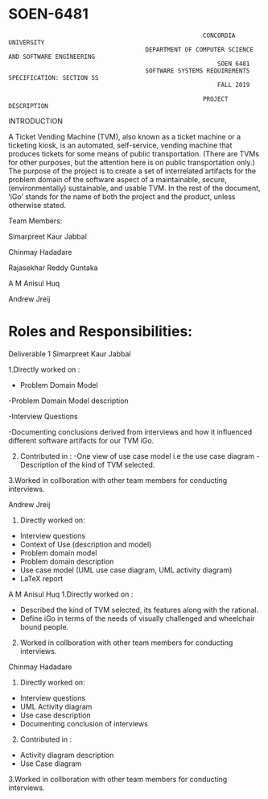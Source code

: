 # SOEN-6481
                                                          CONCORDIA UNIVERSITY
                                          DEPARTMENT OF COMPUTER SCIENCE AND SOFTWARE ENGINEERING
                                                              SOEN 6481
                                          SOFTWARE SYSTEMS REQUIREMENTS SPECIFICATION: SECTION SS
                                                              FALL 2019
  
                                                          PROJECT DESCRIPTION
INTRODUCTION

A Ticket Vending Machine (TVM), also known as a ticket machine or a ticketing kiosk,
is an automated, self-service, vending machine that produces tickets for some means of
public transportation. (There are TVMs for other purposes, but the attention here is on
public transportation only.)
The purpose of the project is to create a set of interrelated artifacts for the problem
domain of the software aspect of a maintainable, secure, (environmentally) sustainable,
and usable TVM. In the rest of the document, ‘iGo’ stands for the name of both the
project and the product, unless otherwise stated.

Team Members:

Simarpreet Kaur Jabbal 

Chinmay Hadadare

Rajasekhar Reddy Guntaka

A M Anisul Huq

Andrew Jreij

# Roles and Responsibilities:
Deliverable 1
Simarpreet Kaur Jabbal 

1.Directly worked on :
- Problem Domain Model

-Problem Domain Model description

-Interview Questions

-Documenting conclusions derived from interviews and how it
 influenced different software artifacts for our TVM iGo.

2. Contributed in :
-One view of use case model i.e the use case diagram 
-Description of the kind of TVM selected.

3.Worked in collboration with other team members for conducting interviews.

Andrew Jreij

1. Directly worked on:
  - Interview questions
  - Context of Use (description and model)
  - Problem domain model
  - Problem domain description
  - Use case model (UML use case diagram, UML activity diagram)
  - LaTeX report
  
 A M Anisul Huq
 1.Directly worked on :
  - Described the kind of TVM selected, its features along with the rational. 
  - Define iGo in terms of the needs of visually challenged and wheelchair bound people.
  
 2. Worked in collboration with other team members for conducting interviews.




Chinmay Hadadare

1. Directly worked on:
  - Interview questions
  - UML Activity diagram
  - Use case description
  - Documenting conclusion of interviews

2. Contributed in :
  - Activity diagram description
  - Use Case diagram
  
3.Worked in collboration with other team members for conducting interviews.


